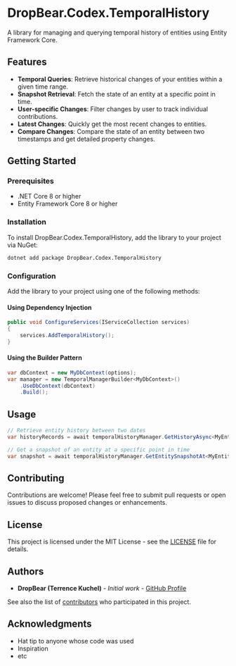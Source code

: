 # DropBear.Codex.TemporalHistory
A library for managing and querying temporal history of entities using Entity Framework Core.

## Features

- **Temporal Queries**: Retrieve historical changes of your entities within a given time range.
- **Snapshot Retrieval**: Fetch the state of an entity at a specific point in time.
- **User-specific Changes**: Filter changes by user to track individual contributions.
- **Latest Changes**: Quickly get the most recent changes to entities.
- **Compare Changes**: Compare the state of an entity between two timestamps and get detailed property changes.

## Getting Started

### Prerequisites
- .NET Core 8 or higher
- Entity Framework Core 8 or higher

### Installation

To install DropBear.Codex.TemporalHistory, add the library to your project via NuGet:

```bash
dotnet add package DropBear.Codex.TemporalHistory
```

### Configuration

Add the library to your project using one of the following methods:

#### Using Dependency Injection

```csharp
public void ConfigureServices(IServiceCollection services)
{
    services.AddTemporalHistory();
}
```

#### Using the Builder Pattern

```csharp
var dbContext = new MyDbContext(options);
var manager = new TemporalManagerBuilder<MyDbContext>()
    .UseDbContext(dbContext)
    .Build();
```

## Usage

```csharp
// Retrieve entity history between two dates
var historyRecords = await temporalHistoryManager.GetHistoryAsync<MyEntity>(startDate, endDate);

// Get a snapshot of an entity at a specific point in time
var snapshot = await temporalHistoryManager.GetEntitySnapshotAt<MyEntity>(dateTime, id);
```

## Contributing
Contributions are welcome! Please feel free to submit pull requests or open issues to discuss proposed changes or enhancements.

## License
This project is licensed under the MIT License - see the [LICENSE](LICENSE) file for details.

## Authors
- **DropBear (Terrence Kuchel)** - *Initial work* - [GitHub Profile](https://github.com/tkuchel)

See also the list of [contributors](https://github.com/yourusername/DropBear.Codex.TemporalHistory/contributors) who participated in this project.

## Acknowledgments
- Hat tip to anyone whose code was used
- Inspiration
- etc
